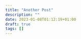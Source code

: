 ```yaml
---
title: "Another Post"
description: ""
date: 2023-01-08T01:12:19+01:00
draft: true
tags: []
---
```


